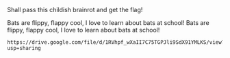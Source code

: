 Shall pass this childish brainrot and get the flag!

Bats are flippy, flappy cool, 
I love to learn about bats at school! 
Bats are flippy, flappy cool, 
I love to learn about bats at school! 
~~~~~~~~~~~~~🎵🎶~~~~~~~~~~~~~~~~
https://drive.google.com/file/d/1RVhpf_wXaII7C75TGPJli9SdX91YMLKS/view?usp=sharing
